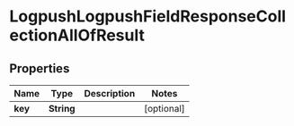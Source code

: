 

# LogpushLogpushFieldResponseCollectionAllOfResult


## Properties

| Name | Type | Description | Notes |
|------------ | ------------- | ------------- | -------------|
|**key** | **String** |  |  [optional] |



